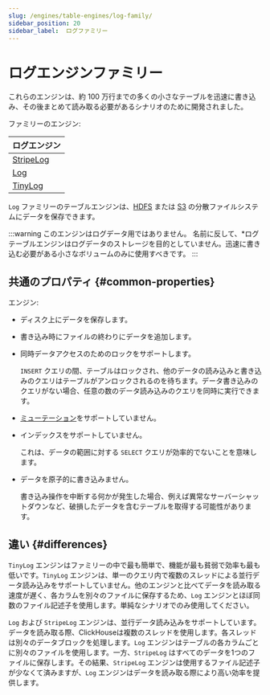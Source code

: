 ```yaml
---
slug: /engines/table-engines/log-family/
sidebar_position: 20
sidebar_label:  ログファミリー
---
```



# ログエンジンファミリー

これらのエンジンは、約 100 万行までの多くの小さなテーブルを迅速に書き込み、その後まとめて読み取る必要があるシナリオのために開発されました。

ファミリーのエンジン:

| ログエンジン                                                         |
|---------------------------------------------------------------------|
| [StripeLog](/engines/table-engines/log-family/stripelog.md) |
| [Log](/engines/table-engines/log-family/log.md)             |
| [TinyLog](/engines/table-engines/log-family/tinylog.md)     |

`Log` ファミリーのテーブルエンジンは、[HDFS](/engines/table-engines/integrations/hdfs) または [S3](/engines/table-engines/mergetree-family/mergetree.md/#table_engine-mergetree-s3) の分散ファイルシステムにデータを保存できます。

:::warning このエンジンはログデータ用ではありません。
名前に反して、*ログテーブルエンジンはログデータのストレージを目的としていません。迅速に書き込む必要がある小さなボリュームのみに使用すべきです。
:::

## 共通のプロパティ {#common-properties}

エンジン:

- ディスク上にデータを保存します。

- 書き込み時にファイルの終わりにデータを追加します。

- 同時データアクセスのためのロックをサポートします。

    `INSERT` クエリの間、テーブルはロックされ、他のデータの読み込みと書き込みのクエリはテーブルがアンロックされるのを待ちます。データ書き込みのクエリがない場合、任意の数のデータ読み込みのクエリを同時に実行できます。

- [ミューテーション](/sql-reference/statements/alter#mutations)をサポートしていません。

- インデックスをサポートしていません。

    これは、データの範囲に対する `SELECT` クエリが効率的でないことを意味します。

- データを原子的に書き込みません。

    書き込み操作を中断する何かが発生した場合、例えば異常なサーバーシャットダウンなど、破損したデータを含むテーブルを取得する可能性があります。

## 違い {#differences}

`TinyLog` エンジンはファミリーの中で最も簡単で、機能が最も貧弱で効率も最も低いです。`TinyLog` エンジンは、単一のクエリ内で複数のスレッドによる並行データ読み込みをサポートしていません。他のエンジンと比べてデータを読み取る速度が遅く、各カラムを別々のファイルに保存するため、`Log` エンジンとほぼ同数のファイル記述子を使用します。単純なシナリオでのみ使用してください。

`Log` および `StripeLog` エンジンは、並行データ読み込みをサポートしています。データを読み取る際、ClickHouseは複数のスレッドを使用します。各スレッドは別々のデータブロックを処理します。`Log` エンジンはテーブルの各カラムごとに別々のファイルを使用します。一方、`StripeLog` はすべてのデータを1つのファイルに保存します。その結果、`StripeLog` エンジンは使用するファイル記述子が少なくて済みますが、`Log` エンジンはデータを読み取る際により高い効率を提供します。
